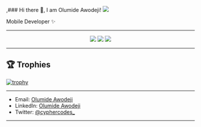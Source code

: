 ,### Hi there 👋, I am Olumide Awodeji! ![](https://pbs.twimg.com/profile_banners/860357608552763393/1593430830/1500x500)

Mobile Developer ✨

<hr>

<p align="center">
  <img src ="https://github-readme-stats.vercel.app/api?username=Cypher-O&show_icons=true&count_private=true&theme=darcula&hide_border=true&hide=issues,contribs&bg_color=00000000">
  <img src ="https://github-readme-stats.vercel.app/api/top-langs/?username=Cypher-O&layout=compact&hide_border=true&theme=darcula&bg_color=00000000&langs_count=6">
  <img src ="https://github-readme-streak-stats.herokuapp.com?user=Cypher-O&theme=darcula&hide_border=true&background=FFFFFF00">
</p>

<hr>

## 🏆 Trophies

[![trophy](https://github-profile-trophy.vercel.app/?username=Cypher-O&theme=onedark&margin-w=15&margin-h=15)](https://www.buymeacoffee.com/pantani)

<hr>

- Email: [Olumide Awodeji](mailto:awodejiolumidekolade@gmail.com)
- LinkedIn: [Olumide Awodeji](https://www.linkedin.com/in/olumide-awodeji-4b20b51a4/)
- Twitter: [@cyphercodes_](https://x.com/cyphercodes_)

<hr>


